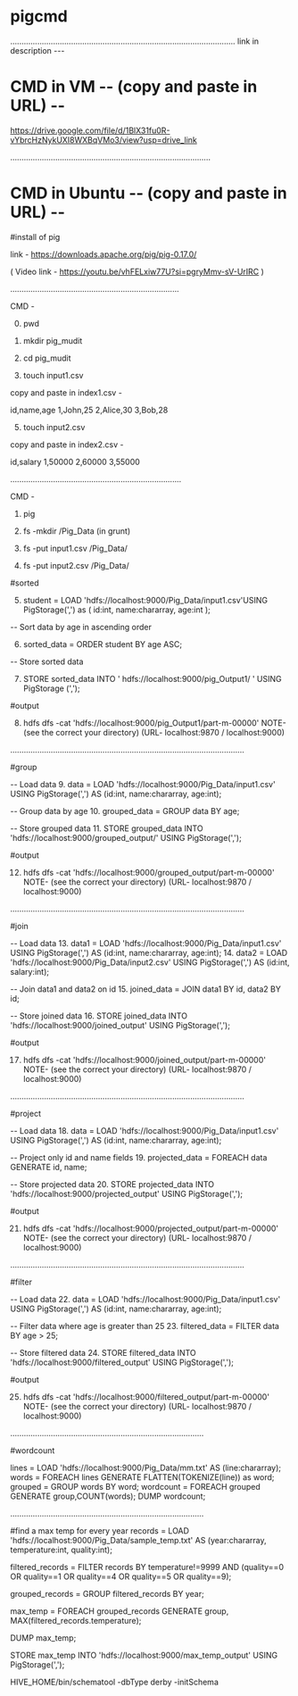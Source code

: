 # pigcmd

....................................................................................................
link in description ---

# CMD in VM -- (copy and paste in URL) --

https://drive.google.com/file/d/1BlX31fu0R-vYbrcHzNykUXI8WXBqVMo3/view?usp=drive_link

.........................................................................................

# CMD in Ubuntu -- (copy and paste in URL) --

#install of pig 

link - 
https://downloads.apache.org/pig/pig-0.17.0/

( Video link - https://youtu.be/vhFELxiw77U?si=pgryMmv-sV-UrIRC )

...........................................................................

CMD - 

0. pwd 

2. mkdir pig_mudit

3. cd pig_mudit

4. touch input1.csv 
 
copy and paste in index1.csv -

id,name,age
1,John,25
2,Alice,30
3,Bob,28


5. touch  input2.csv 

copy and paste in index2.csv -

id,salary
1,50000
2,60000
3,55000

............................................................................

CMD - 

1. pig

2. fs -mkdir /Pig_Data  (in grunt) 

3. fs -put input1.csv /Pig_Data/

4. fs -put input2.csv /Pig_Data/

#sorted

5. student = LOAD 'hdfs://localhost:9000/Pig_Data/input1.csv'USING PigStorage(',') as ( id:int, name:chararray, age:int );

-- Sort data by age in ascending order

6. sorted_data = ORDER student BY age ASC;

-- Store sorted data


7. STORE sorted_data INTO ' hdfs://localhost:9000/pig_Output1/ ' USING PigStorage (',');

#output

8. hdfs dfs -cat 'hdfs://localhost:9000/pig_Output1/part-m-00000'    NOTE- (see the correct your directory) (URL- localhost:9870  / localhost:9000)

........................................................................................................

#group 

-- Load data
9. data = LOAD 'hdfs://localhost:9000/Pig_Data/input1.csv' USING PigStorage(',') AS (id:int, name:chararray, age:int);

-- Group data by age
10. grouped_data = GROUP data BY age;

-- Store grouped data
11. STORE grouped_data INTO 'hdfs://localhost:9000/grouped_output/' USING PigStorage(',');

#output

12. hdfs dfs -cat 'hdfs://localhost:9000/grouped_output/part-m-00000'    NOTE- (see the correct your directory) (URL- localhost:9870  / localhost:9000)


........................................................................................................

#join

-- Load data
13. data1 = LOAD 'hdfs://localhost:9000/Pig_Data/input1.csv' USING PigStorage(',') AS (id:int, name:chararray, age:int);
14. data2 = LOAD 'hdfs://localhost:9000/Pig_Data/input2.csv' USING PigStorage(',') AS (id:int, salary:int);

-- Join data1 and data2 on id
15. joined_data = JOIN data1 BY id, data2 BY id;

-- Store joined data
16. STORE joined_data INTO 'hdfs://localhost:9000/joined_output' USING PigStorage(',');

#output

17. hdfs dfs -cat 'hdfs://localhost:9000/joined_output/part-m-00000'    NOTE- (see the correct your directory) (URL- localhost:9870  / localhost:9000)


........................................................................................................

#project

-- Load data
18. data = LOAD 'hdfs://localhost:9000/Pig_Data/input1.csv' USING PigStorage(',') AS (id:int, name:chararray, age:int);

-- Project only id and name fields
19. projected_data = FOREACH data GENERATE id, name;

-- Store projected data
20. STORE projected_data INTO 'hdfs://localhost:9000/projected_output' USING PigStorage(',');

#output

21. hdfs dfs -cat 'hdfs://localhost:9000/projected_output/part-m-00000'    NOTE- (see the correct your directory) (URL- localhost:9870  / localhost:9000)






........................................................................................................

#filter

-- Load data
22. data = LOAD 'hdfs://localhost:9000/Pig_Data/input1.csv' USING PigStorage(',') AS (id:int, name:chararray, age:int);

-- Filter data where age is greater than 25
23. filtered_data = FILTER data BY age > 25;

-- Store filtered data
24. STORE filtered_data INTO 'hdfs://localhost:9000/filtered_output' USING PigStorage(',');


#output

25. hdfs dfs -cat 'hdfs://localhost:9000/filtered_output/part-m-00000'    NOTE- (see the correct your directory) (URL- localhost:9870  / localhost:9000)


......................................................................................


#wordcount

lines = LOAD 'hdfs://localhost:9000/Pig_Data/mm.txt' AS (line:chararray);
words = FOREACH lines GENERATE FLATTEN(TOKENIZE(line)) as word;
grouped = GROUP words BY word;
wordcount = FOREACH grouped GENERATE group,COUNT(words);
DUMP wordcount;


......................................................................................


#find a max temp for every year
records = LOAD 'hdfs://localhost:9000/Pig_Data/sample_temp.txt' AS (year:chararray, temperature:int, quality:int);

filtered_records = FILTER records BY temperature!=9999 AND (quality==0 OR quality==1 OR quality==4 OR quality==5 OR quality==9);

grouped_records = GROUP filtered_records BY year;

max_temp = FOREACH grouped_records GENERATE group, MAX(filtered_records.temperature);

DUMP max_temp;

STORE max_temp INTO 'hdfs://localhost:9000/max_temp_output' USING PigStorage(',');


HIVE_HOME/bin/schematool -dbType derby -initSchema
